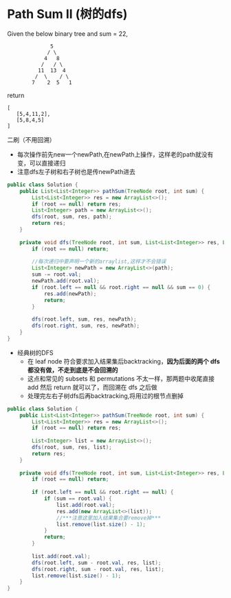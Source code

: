 # Path Sum II (树的dfs)
Given the below binary tree and sum = 22,
```
              5
             / \
            4   8
           /   / \
          11  13  4
         /  \    / \
        7    2  5   1
```
return 
```
[
   [5,4,11,2],
   [5,8,4,5]
]
```

二刷（不用回溯）
* 每次操作前先new一个newPath,在newPath上操作，这样老的path就没有变，可以直接递归
* 注意dfs左子树和右子树也是传newPath进去

```java
public class Solution {
    public List<List<Integer>> pathSum(TreeNode root, int sum) {
        List<List<Integer>> res = new ArrayList<>();
        if (root == null) return res;
        List<Integer> path = new ArrayList<>();
        dfs(root, sum, res, path);
        return res;
    }
    
    private void dfs(TreeNode root, int sum, List<List<Integer>> res, List<Integer> path) {
        if (root == null) return;
        
        //每次递归中要声明一个新的arraylist,这样才不会错误
        List<Integer> newPath = new ArrayList<>(path);
        sum -= root.val;
        newPath.add(root.val);
        if (root.left == null && root.right == null && sum == 0) {
            res.add(newPath);
            return;
        }
        
        dfs(root.left, sum, res, newPath);
        dfs(root.right, sum, res, newPath);
    }
}
```

* 经典树的DFS
  * 在 leaf node 符合要求加入结果集后backtracking，**因为后面的两个 dfs 都没有做，不走到底是不会回溯的**
  * 这点和常见的 subsets 和 permutations 不太一样，那两题中收尾直接 add 然后 return 就可以了，而回溯在 dfs 之后做
  * 处理完左右子树dfs后再backtracking,将用过的根节点删掉
 

```java
public class Solution {
    public List<List<Integer>> pathSum(TreeNode root, int sum) {
        List<List<Integer>> res = new ArrayList<>();
        if (root == null) return res;
        
        List<Integer> list = new ArrayList<>();
        dfs(root, sum, res, list);
        return res;
    }
    
    private void dfs(TreeNode root, int sum, List<List<Integer>> res, List<Integer> list) {
        if (root == null) return;
        
        if (root.left == null && root.right == null) {
            if (sum == root.val) {
                list.add(root.val);
                res.add(new ArrayList<>(list));
                //***注意这里加入结果集合要remove掉***
                list.remove(list.size() - 1);
            }
            return;
        }
        
        list.add(root.val);
        dfs(root.left, sum - root.val, res, list);
        dfs(root.right, sum - root.val, res, list);
        list.remove(list.size() - 1);
    }
}
```